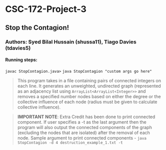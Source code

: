 # CSC-172-Project-3

## Stop the Contagion!

### Authors: Syed Bilal Hussain (**shussa11**), Tiago Davies (**tdavies5**)


#### Running steps: 

`javac StopContagion.java>`
`java StopContagion "custom args go here"`

> This program takes in a file containing pairs of connected integers on each line. It generates an unweighted, undirected graph (represented as an adjacency list using `ArrayList<ArrayList<Integer>>` and removes a specified number nodes based on either the degree or the collective influence of each node (radius must be given to calculate collective influence). 

> **IMPORTANT NOTE**: Extra Credit has been done to print connected component. If user specifies a -t as the last argument then the program will also output the connected components of the graph (excluding the nodes that are isolated) after the removal of each node. Sample argument to print connected components - `java StopContagion -d 4 destruction_example_1.txt -t`
